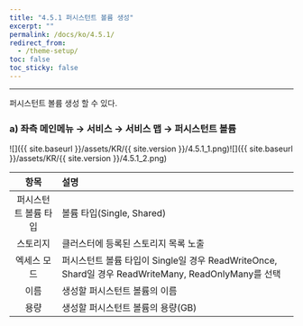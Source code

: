 ```yaml
---
title: "4.5.1 퍼시스턴트 볼륨 생성"
excerpt: ""
permalink: /docs/ko/4.5.1/
redirect_from:
  - /theme-setup/
toc: false
toc_sticky: false
---
```


---
퍼시스턴트 볼륨 생성 할 수 있다.

### a\) 좌측 메인메뉴 → 서비스 → 서비스 맵 → 퍼시스턴트 볼륨
![]({{ site.baseurl }}/assets/KR/{{ site.version }}/4.5.1_1.png)![]({{ site.baseurl }}/assets/KR/{{ site.version }}/4.5.1_2.png)

|   **항목**    | **설명**                                                                           |
| :---------: | :------------------------------------------------------------------------------- |
| 퍼시스턴트 볼륨 타입 | 볼륨 타입(Single, Shared)                                                            |
|    스토리지     | 클러스터에 등록된 스토리지 목록 노출                                                             |
|   엑세스 모드    | 퍼시스턴트 볼륨 타입이 Single일 경우 ReadWriteOnce, Shard일 경우 ReadWriteMany, ReadOnlyMany를 선택 |
|     이름      | 생성할 퍼시스턴트 볼륨의 이름                                                                 |
|     용량      | 생성할 퍼시스턴트 볼륨의 용량(GB)                                                             |
